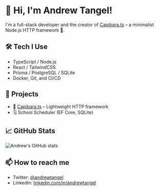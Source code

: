 # 👋 Hi, I'm Andrew Tangel!

I'm a full-stack developer and the creator of [Capibara.ts](https://www.npmjs.com/package/capibara.ts) – a minimalist Node.js HTTP framework 🦫.

## 🛠 Tech I Use

- TypeScript / Node.js
- React / TailwindCSS
- Prisma / PostgreSQL / SQLite
- Docker, Git, and CI/CD

## 🚀 Projects

- 🔧 [Capibara.ts](https://github.com/andrewtangel/capibara.ts) – Lightweight HTTP framework
- 🗓️ School Scheduler (EF Core, SQLite)

## 📈 GitHub Stats

![Andrew's GitHub stats](https://github-readme-stats.vercel.app/api?username=andrewtangel&show_icons=true&theme=radical)

## 📫 How to reach me

- Twitter: [@andrewtangel](https://twitter.com/andrewtangel)
- LinkedIn: [linkedin.com/in/andrewtangel](https://linkedin.com/in/andrewtangel)
